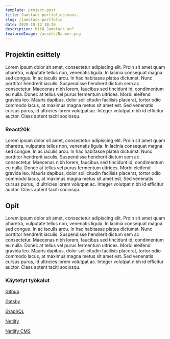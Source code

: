```yaml
---
template: project-post
title: Jamstack portfoliosivuni.
slug: /jamstack-portfolio
date: 2020-10-12 10:30
description: Mikä Jamstack on?
featuredImage: /assets/Banner.png
---
```

## Projektin esittely
Lorem ipsum dolor sit amet, consectetur adipiscing elit. Proin sit amet quam pharetra, vulputate tellus non, venenatis ligula. In lacinia consequat magna sed congue. In ac iaculis arcu. In hac habitasse platea dictumst. Nunc porttitor hendrerit iaculis. Suspendisse hendrerit dictum sem ac consectetur. Maecenas nibh lorem, faucibus sed tincidunt id, condimentum eu nulla. Donec at tellus vel purus fermentum ultrices. Morbi eleifend gravida leo. Mauris dapibus, dolor sollicitudin facilisis placerat, tortor odio commodo lacus, at maximus magna metus sit amet est. Sed venenatis cursus purus, id ultricies lorem volutpat ac. Integer volutpat nibh id efficitur auctor. Class aptent taciti sociosqu.

### React20k

Lorem ipsum dolor sit amet, consectetur adipiscing elit. Proin sit amet quam pharetra, vulputate tellus non, venenatis ligula. In lacinia consequat magna sed congue. In ac iaculis arcu. In hac habitasse platea dictumst. Nunc porttitor hendrerit iaculis. Suspendisse hendrerit dictum sem ac consectetur. Maecenas nibh lorem, faucibus sed tincidunt id, condimentum eu nulla. Donec at tellus vel purus fermentum ultrices. Morbi eleifend gravida leo. Mauris dapibus, dolor sollicitudin facilisis placerat, tortor odio commodo lacus, at maximus magna metus sit amet est. Sed venenatis cursus purus, id ultricies lorem volutpat ac. Integer volutpat nibh id efficitur auctor. Class aptent taciti sociosqu.

## Opit

Lorem ipsum dolor sit amet, consectetur adipiscing elit. Proin sit amet quam pharetra, vulputate tellus non, venenatis ligula. In lacinia consequat magna sed congue. In ac iaculis arcu. In hac habitasse platea dictumst. Nunc porttitor hendrerit iaculis. Suspendisse hendrerit dictum sem ac consectetur. Maecenas nibh lorem, faucibus sed tincidunt id, condimentum eu nulla. Donec at tellus vel purus fermentum ultrices. Morbi eleifend gravida leo. Mauris dapibus, dolor sollicitudin facilisis placerat, tortor odio commodo lacus, at maximus magna metus sit amet est. Sed venenatis cursus purus, id ultricies lorem volutpat ac. Integer volutpat nibh id efficitur auctor. Class aptent taciti sociosqu.

### Käytetyt työkalut

[Github](https://github.com/otsolap/Portfolio-V2-Jam-Stack)

[Gatsby](https://www.gatsbyjs.com/)

[GraphQL](https://graphql.org/)

[Netlify](https://www.netlify.com/)

[Netlify CMS](https://www.netlifycms.org/)